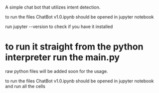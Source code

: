 A simple chat bot that utilizes intent detection.

to run the files ChatBot v1.0.ipynb should be opened in jupyter notebook

run jupyter --version to check if you have it installed

to run it straight from the python interpreter run the main.py
=======
raw python files will be added soon for the usage.

to run the files ChatBot v1.0.ipynb should be opened in jupyter notebook and run all the cells
